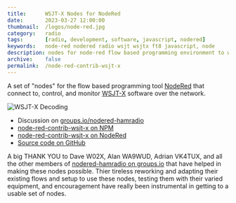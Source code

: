 ```yaml
---
title: 		WSJT-X Nodes for NodeRed
date: 		2023-03-27 12:00:00
thumbnail: 	/logos/node-red.jpg
category: 	radio
tags: 		[radio, development, software, javascript, nodered]
keywords:   node-red nodered radio wsjt wsjtx ft8 javascript, node
description: nodes for node-red flow based programming environment to work with WSJT-X software
archive:	false
permalink:  /node-red-contrib-wsjt-x
---
```

A set of "nodes" for the flow based programming tool [NodeRed](https://nodered.org) that connect to, control, and monitor [WSJT-X](https://wsjt.sourceforge.io/wsjtx.html) software over the network. 

![WSJT-X Decoding]({{site.baseurl}}/assets/projects/wsjt-x-decode.png)

* Discussion on [groups.io/nodered-hamradio](https://groups.io/g/nodered-hamradio)
* [node-red-contrib-wsjt-x on NPM](https://www.npmjs.com/package/node-red-contrib-wsjt-x)
* [node-red-contrib-wsjt-x on NodeRed](https://flows.nodered.org/node/node-red-contrib-wsjt-x)
* [Source code on GitHub](https://github.com/stephenhouser/node-red-contrib-wsjt-x)

<!-- * [Tutorial Videos on YouTube](https://www.youtube.com/playlist?list=PLFeSzqhDMutUQJwLXwDYo94M8RThH9I6U) (playlist) -->

A big THANK YOU to Dave W02X, Alan WA9WUD, Adrian VK4TUX, and all the other members of [nodered-hamradio on groups.io](](https://groups.io/g/nodered-hamradio)) that have helped in making these nodes possible. Thier tireless reworking and adapting their existing flows and setup to use these nodes, testing them with their varied equipment, and encouragement have really been instrumental in getting to a usable set of nodes.
